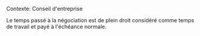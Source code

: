 Contexte: Conseil d'entreprise

Le temps passé à la négociation est de plein droit considéré comme temps de travail et payé à l'échéance normale.